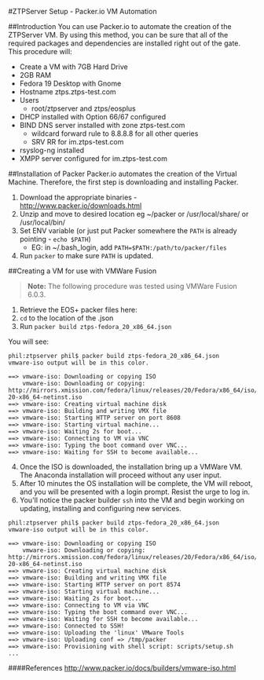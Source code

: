 #ZTPServer Setup - Packer.io VM Automation

##Introduction
You can use Packer.io to automate the creation of the ZTPServer VM.  By using this method, you can be sure that all of the required packages and dependencies are installed right out of the gate.  This procedure will:

* Create a VM with 7GB Hard Drive
* 2GB RAM
* Fedora 19 Desktop with Gnome
* Hostname ztps.ztps-test.com
* Users
    * root/ztpserver and ztps/eosplus
* DHCP installed with Option 66/67 configured
* BIND DNS server installed with zone ztps-test.com
    * wildcard forward rule to 8.8.8.8 for all other queries
    * SRV RR for im.ztps-test.com
* rsyslog-ng installed
* XMPP server configured for im.ztps-test.com

##Installation of Packer
Packer.io automates the creation of the Virtual Machine.  Therefore, the first step is downloading and installing Packer.

1. Download the appropriate binaries - http://www.packer.io/downloads.html
2. Unzip and move to desired location eg ~/packer or /usr/local/share/ or /usr/local/bin/
3. Set ENV variable (or just put Packer somewhere the ```PATH``` is already pointing - ```echo $PATH```)
    * EG: in ~/.bash_login, add ```PATH=$PATH:/path/to/packer/files```
4. Run ```packer``` to make sure ```PATH``` is updated.

##Creating a VM for use with VMWare Fusion
> **Note:** The following procedure was tested using VMWare Fusion 6.0.3.

1. Retrieve the EOS+ packer files here: 
2. ```cd``` to the location of the .json
3. Run ```packer build ztps-fedora_20_x86_64.json```

You will see:
```
phil:ztpserver phil$ packer build ztps-fedora_20_x86_64.json
vmware-iso output will be in this color.

==> vmware-iso: Downloading or copying ISO
    vmware-iso: Downloading or copying: http://mirrors.xmission.com/fedora/linux/releases/20/Fedora/x86_64/iso/Fedora-20-x86_64-netinst.iso
==> vmware-iso: Creating virtual machine disk
==> vmware-iso: Building and writing VMX file
==> vmware-iso: Starting HTTP server on port 8608
==> vmware-iso: Starting virtual machine...
==> vmware-iso: Waiting 2s for boot...
==> vmware-iso: Connecting to VM via VNC
==> vmware-iso: Typing the boot command over VNC...
==> vmware-iso: Waiting for SSH to become available...
```

4. Once the ISO is downloaded, the installation bring up a VMWare VM. The Anaconda installation will proceed without any user input.
5. After 10 minutes the OS installation will be complete, the VM will reboot, and you will be presented with a login prompt.  Resist the urge to log in.
6. You'll notice the packer builder ```ssh``` into the VM and begin working on updating, installing and configuring new services.
```
phil:ztpserver phil$ packer build ztps-fedora_20_x86_64.json
vmware-iso output will be in this color.

==> vmware-iso: Downloading or copying ISO
    vmware-iso: Downloading or copying: http://mirrors.xmission.com/fedora/linux/releases/20/Fedora/x86_64/iso/Fedora-20-x86_64-netinst.iso
==> vmware-iso: Creating virtual machine disk
==> vmware-iso: Building and writing VMX file
==> vmware-iso: Starting HTTP server on port 8574
==> vmware-iso: Starting virtual machine...
==> vmware-iso: Waiting 2s for boot...
==> vmware-iso: Connecting to VM via VNC
==> vmware-iso: Typing the boot command over VNC...
==> vmware-iso: Waiting for SSH to become available...
==> vmware-iso: Connected to SSH!
==> vmware-iso: Uploading the 'linux' VMware Tools
==> vmware-iso: Uploading conf => /tmp/packer
==> vmware-iso: Provisioning with shell script: scripts/setup.sh
...
```

####References
http://www.packer.io/docs/builders/vmware-iso.html